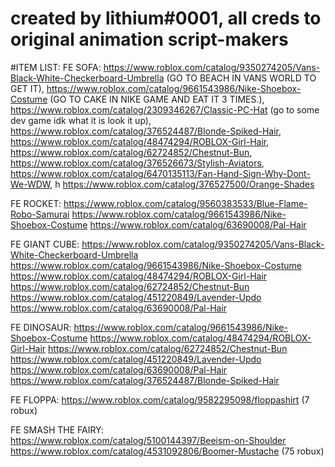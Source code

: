 # created by lithium#0001, all creds to original animation script-makers

#ITEM LIST:
FE SOFA: 
https://www.roblox.com/catalog/9350274205/Vans-Black-White-Checkerboard-Umbrella (GO TO BEACH IN VANS WORLD TO GET IT), 
https://www.roblox.com/catalog/9661543986/Nike-Shoebox-Costume (GO TO CAKE IN NIKE GAME AND EAT IT 3 TIMES.),
https://www.roblox.com/catalog/2309346267/Classic-PC-Hat (go to some dev game idk what it is look it up), 
https://www.roblox.com/catalog/376524487/Blonde-Spiked-Hair, https://www.roblox.com/catalog/48474294/ROBLOX-Girl-Hair, 
https://www.roblox.com/catalog/62724852/Chestnut-Bun, 
https://www.roblox.com/catalog/376526673/Stylish-Aviators, 
https://www.roblox.com/catalog/6470135113/Fan-Hand-Sign-Why-Dont-We-WDW, h
https://www.roblox.com/catalog/376527500/Orange-Shades

FE ROCKET: 
https://www.roblox.com/catalog/9560383533/Blue-Flame-Robo-Samurai
https://www.roblox.com/catalog/9661543986/Nike-Shoebox-Costume
https://www.roblox.com/catalog/63690008/Pal-Hair

FE GIANT CUBE:
https://www.roblox.com/catalog/9350274205/Vans-Black-White-Checkerboard-Umbrella
https://www.roblox.com/catalog/9661543986/Nike-Shoebox-Costume
https://www.roblox.com/catalog/48474294/ROBLOX-Girl-Hair
https://www.roblox.com/catalog/62724852/Chestnut-Bun
https://www.roblox.com/catalog/451220849/Lavender-Updo
https://www.roblox.com/catalog/63690008/Pal-Hair

FE DINOSAUR:
https://www.roblox.com/catalog/9661543986/Nike-Shoebox-Costume
https://www.roblox.com/catalog/48474294/ROBLOX-Girl-Hair
https://www.roblox.com/catalog/62724852/Chestnut-Bun
https://www.roblox.com/catalog/451220849/Lavender-Updo
https://www.roblox.com/catalog/63690008/Pal-Hair
https://www.roblox.com/catalog/376524487/Blonde-Spiked-Hair

FE FLOPPA:
https://www.roblox.com/catalog/9582295098/floppashirt (7 robux)

FE SMASH THE FAIRY:
https://www.roblox.com/catalog/5100144397/Beeism-on-Shoulder
https://www.roblox.com/catalog/4531092806/Boomer-Mustache
(75 robux)
